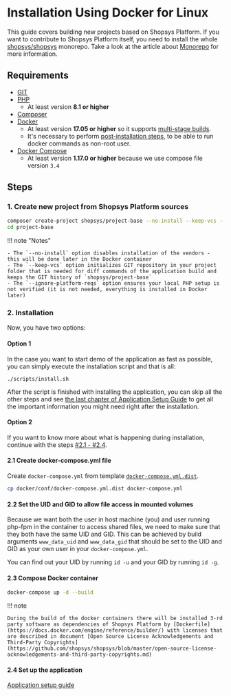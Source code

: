 # Installation Using Docker for Linux

This guide covers building new projects based on Shopsys Platform.
If you want to contribute to Shopsys Platform itself, you need to install the whole [shopsys/shopsys](https://github.com/shopsys/shopsys) monorepo.
Take a look at the article about [Monorepo](../introduction/monorepo.md) for more information.

## Requirements

-   [GIT](https://git-scm.com/book/en/v2/Getting-Started-Installing-Git)
-   [PHP](http://php.net/manual/en/install.unix.php)
    -   At least version **8.1 or higher**
-   [Composer](https://getcomposer.org/doc/00-intro.md#installation-linux-unix-osx)
-   [Docker](https://docs.docker.com/engine/installation/)
    -   At least version **17.05 or higher** so it supports [multi-stage builds](https://docs.docker.com/develop/develop-images/multistage-build/).
    -   It's necessary to perform [post-installation steps](https://docs.docker.com/engine/install/linux-postinstall/#manage-docker-as-a-non-root-user), to be able to run docker commands as non-root user.
-   [Docker Compose](https://docs.docker.com/compose/install/)
    -   At least version **1.17.0 or higher** because we use compose file version `3.4`

## Steps

### 1. Create new project from Shopsys Platform sources

```sh
composer create-project shopsys/project-base --no-install --keep-vcs --ignore-platform-reqs
cd project-base
```

!!! note "Notes"

    - The `--no-install` option disables installation of the vendors - this will be done later in the Docker container
    - The `--keep-vcs` option initializes GIT repository in your project folder that is needed for diff commands of the application build and keeps the GIT history of `shopsys/project-base`
    - The `--ignore-platform-reqs` option ensures your local PHP setup is not verified (it is not needed, everything is installed in Docker later)

### 2. Installation

Now, you have two options:

#### Option 1

In the case you want to start demo of the application as fast as possible, you can simply execute the installation script and that is all:

```
./scripts/install.sh
```

After the script is finished with installing the application, you can skip all the other steps and see [the last chapter of Application Setup Guide](./installation-using-docker-application-setup.md#2-see-it-in-your-browser) to get all the important information you might need right after the installation.

#### Option 2

If you want to know more about what is happening during installation, continue with the steps [#2.1 - #2.4](#21-create-docker-composeyml-file).

#### 2.1 Create docker-compose.yml file

Create `docker-compose.yml` from template [`docker-compose.yml.dist`](https://github.com/shopsys/shopsys/blob/master/project-base/docker/conf/docker-compose.yml.dist).

```sh
cp docker/conf/docker-compose.yml.dist docker-compose.yml
```

#### 2.2 Set the UID and GID to allow file access in mounted volumes

Because we want both the user in host machine (you) and user running php-fpm in the container to access shared files, we need to make sure that they both have the same UID and GID.
This can be achieved by build arguments `www_data_uid` and `www_data_gid` that should be set to the UID and GID as your own user in your `docker-compose.yml`.

You can find out your UID by running `id -u` and your GID by running `id -g`.

#### 2.3 Compose Docker container

```sh
docker-compose up -d --build
```

!!! note

    During the build of the docker containers there will be installed 3-rd party software as dependencies of Shopsys Platform by [Dockerfile](https://docs.docker.com/engine/reference/builder/) with licenses that are described in document [Open Source License Acknowledgements and Third-Party Copyrights](https://github.com/shopsys/shopsys/blob/master/open-source-license-acknowledgements-and-third-party-copyrights.md)

#### 2.4 Set up the application

[Application setup guide](installation-using-docker-application-setup.md)
